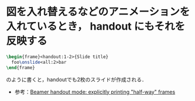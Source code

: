 # 図を入れ替えるなどのアニメーションを入れているとき， handout にもそれを反映する

```latex
\begin{frame}<handout:1-2>{Slide title}
  foo\onslide<all:2>bar
\end{frame}
```

のように書くと，handoutでも2枚のスライドが作成される．

- 参考：[Beamer handout mode: explicitly printing "half-way" frames](https://tex.stackexchange.com/a/184136)
